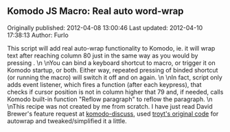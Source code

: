 ## Komodo JS Macro: Real auto word-wrap

Originally published: 2012-04-08 13:00:46
Last updated: 2012-04-10 17:38:13
Author: Furlo 

This script will add real auto-wrap functionality to Komodo, ie. it will wrap text after reaching column 80 just in the same way as you would by pressing <Enter>.\n\nYou can bind a keyboard shortcut to macro, or trigger it on Komodo startup, or both. Either way, repeated pressing of binded shortcut (or running the macro) will switch it off and on again.\n\nIn fact, script only adds event listener, which fires a function (after each keypress), that checks if cursor position is not in column higher that 79 and, if needed, calls Komodo built-in function "Reflow paragraph" to reflow the paragraph.\n\nThis recipe was not created by me from scratch. I have just read David Brewer's feature request at [komodo-discuss](http://code.activestate.com/lists/komodo-discuss/4965/), used [troyt's original code](http://www.openkomodo.com/blogs/troyt/revenge-auto-wrap-type-type-type-ding) for autowrap and tweaked/simplified it a little.